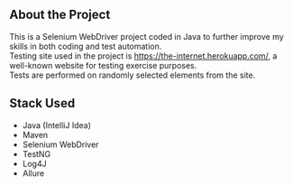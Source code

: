 ## About the Project
This is a Selenium WebDriver project coded in Java to further improve my skills in both coding and test automation.
</br>
Testing site used in the project is https://the-internet.herokuapp.com/, a well-known website for testing exercise purposes.
</br>
Tests are performed on randomly selected elements from the site.


## Stack Used
- Java (IntelliJ Idea)
- Maven
- Selenium WebDriver
- TestNG
- Log4J
- Allure

